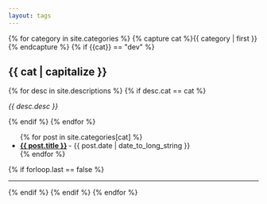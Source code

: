 ```yaml
---
layout: tags
---
```


<div class="wrapper">

{% for category in site.categories %}
    {% capture cat %}{{ category | first }}{% endcapture %}
    {% if {{cat}} == "dev" %}
    <h2 id="{{cat}}">{{ cat | capitalize }}</h2>
    {% for desc in site.descriptions %}
      {% if desc.cat == cat %}
        <p class="desc"><em>{{ desc.desc }}</em></p>
      {% endif %}
    {% endfor %}
    <ul class="posts-list">
    {% for post in site.categories[cat] %}
      <li>
        <strong>
          <a href="{{ post.url | prepend: site.baseurl }}">{{ post.title }}</a>
        </strong>
        <span class="post-date">- {{ post.date | date_to_long_string }}</span>
      </li>
    {% endfor %}
    </ul>
    {% if forloop.last == false %}<hr>{% endif %}
  {% endif %}
{% endfor %}

</div>